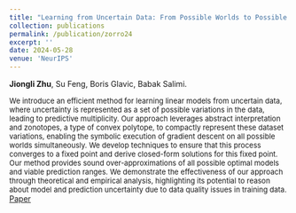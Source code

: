 ```yaml
---
title: "Learning from Uncertain Data: From Possible Worlds to Possible Models."
collection: publications
permalink: /publication/zorro24
excerpt: ''
date: 2024-05-28
venue: 'NeurIPS'
---
```

**Jiongli Zhu**, Su Feng, Boris Glavic, Babak Salimi.<br>

<font size=2>We introduce an efficient method for learning linear models from uncertain data, where uncertainty is represented as a set of possible variations in the data, leading to predictive multiplicity. Our approach leverages abstract interpretation and zonotopes, a type of convex polytope, to compactly represent these dataset variations, enabling the symbolic execution of gradient descent on all possible worlds simultaneously. We develop techniques to ensure that this process converges to a fixed point and derive closed-form solutions for this fixed point. Our method provides sound over-approximations of all possible optimal models and viable prediction ranges. We demonstrate the effectiveness of our approach through theoretical and empirical analysis, highlighting its potential to reason about model and prediction uncertainty due to data quality issues in training data.</font>
[Paper](https://arxiv.org/abs/2405.18549)